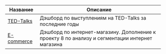 | Название | Описание |
|-------------|-------------|
| [TED-Talks](https://public.tableau.com/views/KazennykhTEDprojectfinalle/sheet3?:language=en-US&:sid=&:redirect=auth&:display_count=n&:origin=viz_share_link) | Дэшборд по выступлениям на TED-Talks за последние годы |
| [E-commerce](https://public.tableau.com/views/E-commerceDashboard_17132528172730/sheet11?:language=en-US&:sid=&:redirect=auth&:display_count=n&:origin=viz_share_link) | Дэшборд по интернет-магазину. Дополнение к проекту 8 по анализу и сегментации интернет магазина |
